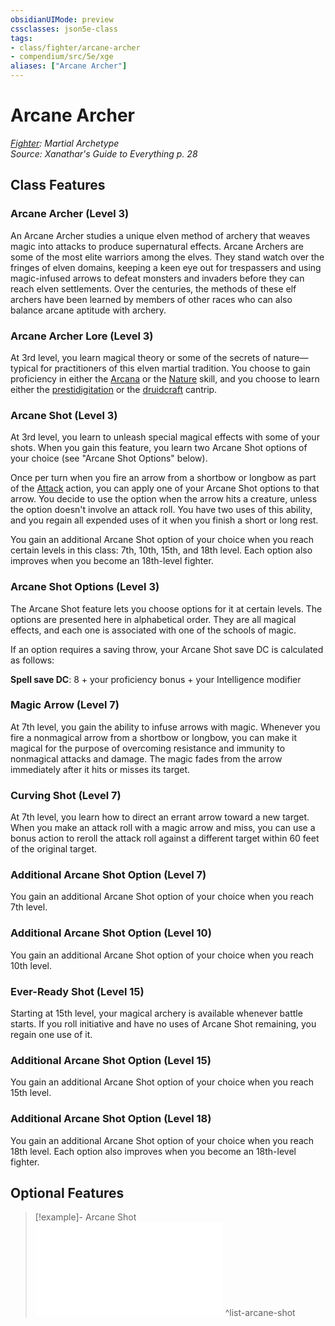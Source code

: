 ```yaml
---
obsidianUIMode: preview
cssclasses: json5e-class
tags:
- class/fighter/arcane-archer
- compendium/src/5e/xge
aliases: ["Arcane Archer"]
---
```

# Arcane Archer
*[Fighter](fighter.md): Martial Archetype*  
*Source: Xanathar's Guide to Everything p. 28*  


## Class Features

### Arcane Archer (Level 3)

An Arcane Archer studies a unique elven method of archery that weaves magic into attacks to produce supernatural effects. Arcane Archers are some of the most elite warriors among the elves. They stand watch over the fringes of elven domains, keeping a keen eye out for trespassers and using magic-infused arrows to defeat monsters and invaders before they can reach elven settlements. Over the centuries, the methods of these elf archers have been learned by members of other races who can also balance arcane aptitude with archery.

### Arcane Archer Lore (Level 3)

At 3rd level, you learn magical theory or some of the secrets of nature—typical for practitioners of this elven martial tradition. You choose to gain proficiency in either the [Arcana](rules/skills.md#Arcana) or the [Nature](rules/skills.md#Nature) skill, and you choose to learn either the [prestidigitation](compendium/spells/prestidigitation.md) or the [druidcraft](compendium/spells/druidcraft.md) cantrip.

### Arcane Shot (Level 3)

At 3rd level, you learn to unleash special magical effects with some of your shots. When you gain this feature, you learn two Arcane Shot options of your choice (see "Arcane Shot Options" below).

Once per turn when you fire an arrow from a shortbow or longbow as part of the [Attack](rules/actions.md#Attack) action, you can apply one of your Arcane Shot options to that arrow. You decide to use the option when the arrow hits a creature, unless the option doesn't involve an attack roll. You have two uses of this ability, and you regain all expended uses of it when you finish a short or long rest.

You gain an additional Arcane Shot option of your choice when you reach certain levels in this class: 7th, 10th, 15th, and 18th level. Each option also improves when you become an 18th-level fighter.

### Arcane Shot Options (Level 3)

The Arcane Shot feature lets you choose options for it at certain levels. The options are presented here in alphabetical order. They are all magical effects, and each one is associated with one of the schools of magic.

If an option requires a saving throw, your Arcane Shot save DC is calculated as follows:

**Spell save DC**: 8 + your proficiency bonus + your Intelligence modifier

### Magic Arrow (Level 7)

At 7th level, you gain the ability to infuse arrows with magic. Whenever you fire a nonmagical arrow from a shortbow or longbow, you can make it magical for the purpose of overcoming resistance and immunity to nonmagical attacks and damage. The magic fades from the arrow immediately after it hits or misses its target.

### Curving Shot (Level 7)

At 7th level, you learn how to direct an errant arrow toward a new target. When you make an attack roll with a magic arrow and miss, you can use a bonus action to reroll the attack roll against a different target within 60 feet of the original target.

### Additional Arcane Shot Option (Level 7)

You gain an additional Arcane Shot option of your choice when you reach 7th level.

### Additional Arcane Shot Option (Level 10)

You gain an additional Arcane Shot option of your choice when you reach 10th level.

### Ever-Ready Shot (Level 15)

Starting at 15th level, your magical archery is available whenever battle starts. If you roll initiative and have no uses of Arcane Shot remaining, you regain one use of it.

### Additional Arcane Shot Option (Level 15)

You gain an additional Arcane Shot option of your choice when you reach 15th level.

### Additional Arcane Shot Option (Level 18)

You gain an additional Arcane Shot option of your choice when you reach 18th level. Each option also improves when you become an 18th-level fighter.

## Optional Features

> [!example]- Arcane Shot
> ![Arcane Shot](compendium/optional-features/list-arcane-shot-xge.md#Arcane%20Shot)
^list-arcane-shot